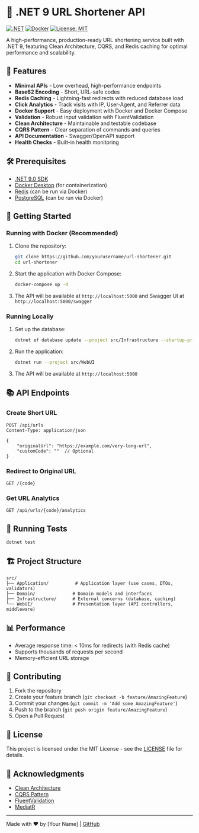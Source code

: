 # 🔗 .NET 9 URL Shortener API

[![.NET](https://github.com/yourusername/url-shortener/actions/workflows/dotnet.yml/badge.svg)](https://github.com/yourusername/url-shortener/actions/workflows/dotnet.yml)
[![Docker](https://img.shields.io/docker/pulls/yourusername/url-shortener)](https://hub.docker.com/r/yourusername/url-shortener)
[![License: MIT](https://img.shields.io/badge/License-MIT-yellow.svg)](https://opensource.org/licenses/MIT)

A high-performance, production-ready URL shortening service built with .NET 9, featuring Clean Architecture, CQRS, and Redis caching for optimal performance and scalability.

## 🚀 Features

- **Minimal APIs** - Low overhead, high-performance endpoints
- **Base62 Encoding** - Short, URL-safe codes
- **Redis Caching** - Lightning-fast redirects with reduced database load
- **Click Analytics** - Track visits with IP, User-Agent, and Referrer data
- **Docker Support** - Easy deployment with Docker and Docker Compose
- **Validation** - Robust input validation with FluentValidation
- **Clean Architecture** - Maintainable and testable codebase
- **CQRS Pattern** - Clear separation of commands and queries
- **API Documentation** - Swagger/OpenAPI support
- **Health Checks** - Built-in health monitoring

## 🛠️ Prerequisites

- [.NET 9.0 SDK](https://dotnet.microsoft.com/download/dotnet/9.0)
- [Docker Desktop](https://www.docker.com/products/docker-desktop) (for containerization)
- [Redis](https://redis.io/) (can be run via Docker)
- [PostgreSQL](https://www.postgresql.org/) (can be run via Docker)

## 🚀 Getting Started

### Running with Docker (Recommended)

1. Clone the repository:
   ```bash
   git clone https://github.com/yourusername/url-shortener.git
   cd url-shortener
   ```

2. Start the application with Docker Compose:
   ```bash
   docker-compose up -d
   ```

3. The API will be available at `http://localhost:5000` and Swagger UI at `http://localhost:5000/swagger`

### Running Locally

1. Set up the database:
   ```bash
   dotnet ef database update --project src/Infrastructure --startup-project src/WebUI
   ```

2. Run the application:
   ```bash
   dotnet run --project src/WebUI
   ```

3. The API will be available at `http://localhost:5000`

## 📚 API Endpoints

### Create Short URL
```http
POST /api/urls
Content-Type: application/json

{
    "originalUrl": "https://example.com/very-long-url",
    "customCode": ""  // Optional
}
```

### Redirect to Original URL
```http
GET /{code}
```

### Get URL Analytics
```http
GET /api/urls/{code}/analytics
```

## 🧪 Running Tests

```bash
dotnet test
```

## 🏗️ Project Structure

```
src/
├── Application/          # Application layer (use cases, DTOs, validators)
├── Domain/              # Domain models and interfaces
├── Infrastructure/      # External concerns (database, caching)
└── WebUI/               # Presentation layer (API controllers, middleware)
```

## 📊 Performance

- Average response time: < 10ms for redirects (with Redis cache)
- Supports thousands of requests per second
- Memory-efficient URL storage

## 🤝 Contributing

1. Fork the repository
2. Create your feature branch (`git checkout -b feature/AmazingFeature`)
3. Commit your changes (`git commit -m 'Add some AmazingFeature'`)
4. Push to the branch (`git push origin feature/AmazingFeature`)
5. Open a Pull Request

## 📄 License

This project is licensed under the MIT License - see the [LICENSE](LICENSE) file for details.

## 🙏 Acknowledgments

- [Clean Architecture](https://blog.cleancoder.com/uncle-bob/2012/08/13/the-clean-architecture.html)
- [CQRS Pattern](https://docs.microsoft.com/en-us/azure/architecture/patterns/cqrs)
- [FluentValidation](https://fluentvalidation.net/)
- [MediatR](https://github.com/jbogard/MediatR)

---

Made with ❤️ by [Your Name] | [GitHub](https://github.com/yourusername)
